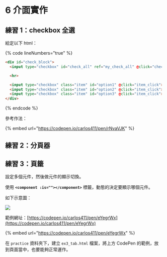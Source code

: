 # 6 介面實作

## 練習 1：checkbox 全選

給定以下 html：

{% code lineNumbers="true" %}
```html
<div id="check_block">
  <input type="checkbox" id="check_all" ref="my_check_all" @click="check_all_items"><label for="check_all">全選</label>

  <hr>

  <input type="checkbox" class="item" id="option1" @click="item_click"> <label for="option1">選項一</label>
  <input type="checkbox" class="item" id="option2" @click="item_click"> <label for="option2">選項二</label>
  <input type="checkbox" class="item" id="option3" @click="item_click"> <label for="option3">選項三</label>
</div>
```
{% endcode %}



參考作法：

{% embed url="https://codepen.io/carlos411/pen/rNvaVJK" %}





## 練習 2：分頁器



## 練習 3：頁籤

設定多個元件，然後做元件的顯示切換。

使用 **`<component :is=""></component>`** 標籤，動態的決定要顯示哪個元件。



如下示意圖：

![](.gitbook/assets/dynamic\_components.png)



範例網址：[https://codepen.io/carlos411/pen/eYegrWx](https://codepen.io/carlos411/pen/eYegrWx)

{% embed url="https://codepen.io/carlos411/pen/eYegrWx" %}



在 `practice` 資料夾下，建立 `ex3_tab.html` 檔案，將上方 CodePen 的範例，放到頁面當中，也要能夠正常運作。

